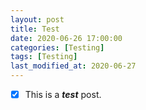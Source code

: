 ```yaml
---
layout: post
title: Test
date: 2020-06-26 17:00:00
categories: [Testing]
tags: [Testing]
last_modified_at: 2020-06-27
---
```


- [x] This is a ***test*** post.
